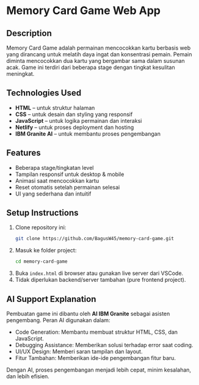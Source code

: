 # Memory Card Game Web App

## Description
Memory Card Game adalah permainan mencocokkan kartu berbasis web yang dirancang untuk melatih daya ingat dan konsentrasi pemain. Pemain diminta mencocokkan dua kartu yang bergambar sama dalam susunan acak. Game ini terdiri dari beberapa stage dengan tingkat kesulitan meningkat.

## Technologies Used
- **HTML** – untuk struktur halaman
- **CSS** – untuk desain dan styling yang responsif
- **JavaScript** – untuk logika permainan dan interaksi
- **Netlify** – untuk proses deployment dan hosting
- **IBM Granite AI** – untuk membantu proses pengembangan

## Features
- Beberapa stage/tingkatan level
- Tampilan responsif untuk desktop & mobile
- Animasi saat mencocokkan kartu
- Reset otomatis setelah permainan selesai
- UI yang sederhana dan intuitif

## Setup Instructions
1. Clone repository ini:
   ```bash
   git clone https://github.com/BagusW45/memory-card-game.git
   ```
2. Masuk ke folder project:
   ```bash
   cd memory-card-game
   ```
3. Buka `index.html` di browser atau gunakan live server dari VSCode.
4. Tidak diperlukan backend/server tambahan (pure frontend project).

## AI Support Explanation
Pembuatan game ini dibantu oleh **AI IBM Granite** sebagai asisten pengembang. Peran AI digunakan dalam:
- Code Generation: Membantu membuat struktur HTML, CSS, dan JavaScript.
- Debugging Assistance: Memberikan solusi terhadap error saat coding.
- UI/UX Design: Memberi saran tampilan dan layout.
- Fitur Tambahan: Memberikan ide-ide pengembangan fitur baru.

Dengan AI, proses pengembangan menjadi lebih cepat, minim kesalahan, dan lebih efisien.
